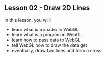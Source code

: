 ## Lesson 02 - Draw 2D Lines

In this lesson, you will:
- learn what is a shader in WebGL
- learn what is a program in WebGL
- learn how to pass data to WebGL
- tell WebGL how to draw the data get
- eventually, draw two lines and form a cross